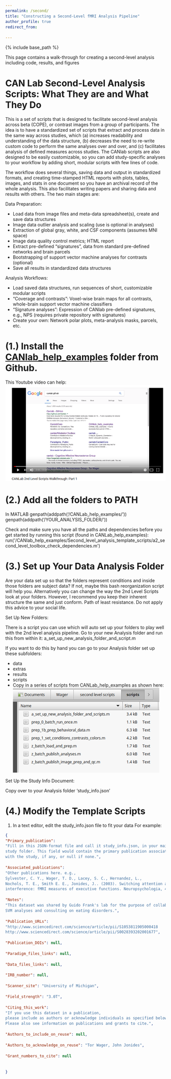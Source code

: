 ```yaml
---
permalink: /second/
title: "Constructing a Second-Level fMRI Analysis Pipeline"
author_profile: true
redirect_from: 

---
```


{% include base_path %}

This page contains a walk-through for creating a second-level analysis including code, results, and figures

CAN Lab Second-Level Analysis Scripts: What They are and What They Do
======
This is a set of scripts that is designed to facilitate second-level analysis across beta (COPE), or contrast images 
from a group of participants. The idea is to have a standardized set of scripts that extract and process data in the 
same way across studies, which (a) increases readability and understanding of the data structure, (b) decreases the need 
to re-write custom code to perform the same analyses over and over, and (c) facilitates analysis of defined measures 
across studies.  The CANlab scripts are also designed to be easily customizable, so you can add study-specific analyses
to your workflow by adding short, modular scripts with few lines of code.

The workflow does several things, saving data and output in standardized formats, and creating time-stamped HTML reports
 with plots, tables, images, and stats in one document so you have an archival record of the whole analysis. This also 
facilitates writing papers and sharing data and results with others. The two main stages are:

Data Preparation: 
-    Load data from image files and meta-data spreadsheet(s), create and save data structures
-    Image data outlier analysis and scaling (use is optional in analyses)
-    Extraction of global gray, white, and CSF components (assumes MNI space)
-    Image data quality control metrics; HTML report
-    Extract pre-defined “signatures”, data from standard pre-defined networks and brain parcels
-    Bootstrapping of support vector machine analyses for contrasts (optional)
-    Save all results in standardized data structures

Analysis Workflows:
-    Load saved data structures, run sequences of short, customizable modular scripts
-    “Coverage and contrasts”: Voxel-wise brain maps for all contrasts, whole-brain support vector machine classifiers
-    “Signature analyses”: Expression of CANlab pre-defined signatures, e.g., NPS (requires private repository with signatures)
-    Create your own: Network polar plots, meta-analysis masks, parcels, etc.

(1.) Install the [CANlab_help_examples](https://github.com/canlab/CANlab_help_examples) folder from Github. 
======
This Youtube video can help:[![image of video](/images/youtubehelp1.png)](https://www.youtube.com/watch?v=B1CVdykSNyc)

(2.) Add all the folders to PATH  
======  
In MATLAB
genpath(addpath(‘/CANLab_help_examples/’))
genpath(addpath(‘/YOUR_ANALYSIS_FOLDER/’))

Check and make sure you have all the paths and dependencies before you get started by running this script (found in CANLab_help_examples):
run('/CANlab_help_examples/Second_level_analysis_template_scripts/a2_second_level_toolbox_check_dependencies.m')

(3.) Set up Your Data Analysis Folder
======
Are your data set up so that the folders represent conditions and inside those folders are subject data? If not, maybe 
this bash reorganization script will help you. Alternatively you can change the way the 2nd Level Scripts look at your 
folders. However, I recommend you keep their inherent structure the same and just conform. Path of least resistance. 
Do not apply this advice to your social life.

Set Up New Folders:

There is a script you can use which will auto set up your folders to play well with the 2nd level analysis pipeline. Go to your new Analysis folder and run this from within it:
a_set_up_new_analysis_folder_and_script.m

If you want to do this by hand you can go to your Analysis folder set up these subfolders:
- data
- extras
- results
- scripts
- Copy in a series of scripts from CANLab_help_examples as shown here:
![file system image](/images/scripts_sc.png)

Set Up the Study Info Document:

Copy over to your Analysis folder ‘study_info.json’

(4.) Modify the Template Scripts
======
1. In a text editor, edit the study_info.json file to fit your data
For example:
```JSON
{
"Primary_publication": 
"Fill in this JSON-format file and call it study_info.json, in your main
study folder. This field would contain the primary publication associated
with the study, if any, or null if none.",

"Associated_publications": 
"Other publications here. e.g., 
Sylvester, C. Y., Wager, T. D., Lacey, S. C., Hernandez, L., 
Nochols, T. E., Smith E. E., Jonides, J.. (2003). Switching attention and resolving 
interference: fMRI measures of executive functions. Neuropsychologia, 41, 357-70.",

"Notes":
"This dataset was shared by Guido Frank's lab for the purpose of collaborative
SVM analyses and consulting on eating disorders.",

"Publication_URLs": 
"http://www.sciencedirect.com/science/article/pii/S1053811905000418
http://www.sciencedirect.com/science/article/pii/S0028393202001677",

"Publication_DOIs": null,

"Paradigm_files_links": null,

"Data_files_links": null,

"IRB_number": null,

"Scanner_site": "University of Michigan",

"Field_strength": "3.0T",

"Citing_this_work": 
"If you use this dataset in a publication, 
please include as authors or acknowledge individuals as specified below. 
Please also see information on publications and grants to cite.",

"Authors_to_include_on_reuse": null,

"Authors_to_acknowledge_on_reuse": "Tor Wager, John Jonides",

"Grant_numbers_to_cite": null


}
``` 
